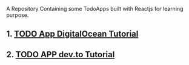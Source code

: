 A Repository Containing some TodoApps built with Reactjs for learning purpose.

## 1. [TODO App DigitalOcean Tutorial](https://www.digitalocean.com/community/tutorials/how-to-build-a-react-to-do-app-with-react-hooks)

## 2. [TODO APP dev.to Tutorial](https://dev.to/sm03lebr00t/react-todo-tutorial-part-1-1h7)